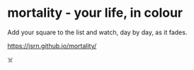 # mortality - your life, in colour

Add your square to the list and watch, day by day, as it fades.

https://jsrn.github.io/mortality/

:skull_and_crossbones: 
